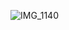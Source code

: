 ![IMG_1140](https://github.com/farmJun/workout-farmJun/assets/101688752/985f18b1-2c9f-488a-b414-b2dc08dfd9a6)
